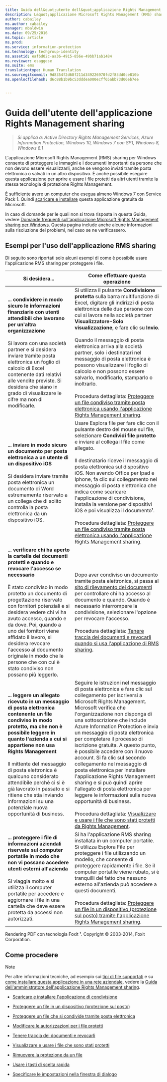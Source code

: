 ```yaml
---
title: Guida dell&quot;utente dell&quot;applicazione Rights Management sharing | Azure Information Protection
description: L&quot;applicazione Microsoft Rights Management (RMS) sharing per Windows consente di proteggere le immagini e i documenti importanti da persone che non devono essere visualizzati, anche se vengono spediti per posta elettronica o salvati in un altro dispositivo.
author: cabailey
ms.author: cabailey
manager: mbaldwin
ms.date: 09/25/2016
ms.topic: article
ms.prod: 
ms.service: information-protection
ms.technology: techgroup-identity
ms.assetid: eaf6d02c-aa36-4915-856e-49bb71ab1484
ms.reviewer: esaggese
ms.suite: ems
translationtype: Human Translation
ms.sourcegitcommit: 9d8354f2d68f211d349226970fd2f83dd0ce810b
ms.openlocfilehash: d6c88b1b9bc53dddea000ecff65abb73d06eb7ee


---
```


# <a name="rights-management-sharing-application-user-guide"></a>Guida dell'utente dell'applicazione Rights Management sharing

>*Si applica a: Active Directory Rights Management Services, Azure Information Protection, Windows 10, Windows 7 con SP1, Windows 8, Windows 8.1*

L'applicazione Microsoft Rights Management (RMS) sharing per Windows consente di proteggere le immagini e i documenti importanti da persone che non devono essere visualizzarli, anche se vengono inviati tramite posta elettronica o salvati in un altro dispositivo. È anche possibile eseguire questa applicazione per aprire e usare i file protetti da altri utenti tramite la stessa tecnologia di protezione Rights Management.

È sufficiente avere un computer che esegua almeno Windows 7 con Service Pack 1. Quindi [scaricare e installare](http://go.microsoft.com/fwlink/?LinkId=303970) questa applicazione gratuita da Microsoft.

In caso di domande per le quali non si trova risposta in questa Guida, vedere [Domande frequenti sull'applicazione Microsoft Rights Management sharing per Windows](http://go.microsoft.com/fwlink/?LinkId=303971). Questa pagina include anche alcune informazioni sulla risoluzione dei problemi, nel caso se ne verificassero.

## <a name="examples-for-using-the-rms-sharing-application"></a>Esempi per l'uso dell'applicazione RMS sharing
Di seguito sono riportati solo alcuni esempi di come è possibile usare l'applicazione RMS sharing per proteggere i file.

|Si desidera...|Come effettuare questa operazione|
|----------------|------------------|
|**... condividere in modo sicuro le informazioni finanziarie con utenti attendibili che lavorano per un'altra organizzazione**<br /><br />Si lavora con una società partner e si desidera inviare tramite posta elettronica un foglio di calcolo di Excel contenente dati relativi alle vendite previste. Si desidera che siano in grado di visualizzare le cifre ma non di modificarle.|Si utilizza il pulsante **Condivisione protetta** sulla barra multifunzione di Excel, digitare gli indirizzi di posta elettronica delle due persone con cui si lavora nella società partner **Visualizzatore-Solo visualizzazione**, e fare clic su **Invio**.<br /><br />Quando il messaggio di posta elettronica arriva alla società partner, solo i destinatari nel messaggio di posta elettronica è possono visualizzare il foglio di calcolo e non possono essere salvarlo, modificarlo, stamparlo o inoltrarlo.<br /><br />Procedura dettagliata: [Proteggere un file condiviso tramite posta elettronica usando l'applicazione Rights Management sharing](sharing-app-protect-by-email.md).|
|**... inviare in modo sicuro un documento per posta elettronica a un utente di un dispositivo iOS**<br /><br />Si desidera inviare tramite posta elettronica un documento di Word estremamente riservato a un collega che di solito controlla la posta elettronica da un dispositivo iOS.|Usare Esplora file per fare clic con il pulsante destro del mouse sul file, selezionare **Condividi file protetto** e inviare al collega il file come allegato.<br /><br />Il destinatario riceve il messaggio di posta elettronica sul dispositivo iOS. Non avendo Office per Ipad e Iphone, fa clic sul collegamento nel messaggio di posta elettronica che indica come scaricare l'applicazione di condivisione, installa la versione per dispositivi iOS e poi visualizza il documento¹.<br /><br />Procedura dettagliata: [Proteggere un file condiviso tramite posta elettronica usando l'applicazione Rights Management sharing](sharing-app-protect-by-email.md).|
|**... verificare chi ha aperto la cartella dei documenti protetti e quando e revocare l'accesso se necessario**<br /><br />È stato condiviso in modo protetto un documento di progettazione riservato con fornitori potenziali e si desidera vedere chi vi ha avuto accesso, quando e da dove. Poi, quando a uno dei fornitori viene affidato il lavoro, si desidera revocare l'accesso al documento originale in modo che le persone che con cui è stato condiviso non possano più leggerlo.|Dopo aver condiviso un documento tramite posta elettronica, si passa al [sito di rilevamento dei documenti](http://go.microsoft.com/fwlink/?LinkId=529562) per controllare chi ha accesso al documento e quando. Quando è necessario interrompere la condivisione, selezionare l'opzione per revocare l'accesso.<br /><br />Procedura dettagliata: [Tenere traccia dei documenti e revocarli quando si usa l'applicazione di RMS sharing](sharing-app-track-revoke.md).|
|**... leggere un allegato ricevuto in un messaggio di posta elettronica contenente un file condiviso in modo protetto, ma che non è possibile leggere in quanto l'azienda a cui si appartiene non usa Rights Management**<br /><br />Il mittente del messaggio di posta elettronica è qualcuno considerato attendibile perché ci si è già lavorato in passato e si ritiene che stia inviando informazioni su una potenziale nuova opportunità di business.|Seguire le istruzioni nel messaggio di posta elettronica e fare clic sul collegamento per iscriversi a Microsoft Rights Management. Microsoft verifica che l'organizzazione non disponga di una sottoscrizione che include Azure Information Protection e invia un messaggio di posta elettronica per completare il processo di iscrizione gratuita. A questo punto, è possibile accedere con il nuovo account. Si fa clic sul secondo collegamento nel messaggio di posta elettronica per installare l'applicazione Rights Management sharing e si può quindi aprire l'allegato di posta elettronica per leggere le informazioni sulla nuova opportunità di business.<br /><br />Procedura dettagliata: [Visualizzare e usare i file che sono stati protetti da Rights Management](sharing-app-view-use-files.md).|
|**... proteggere i file di informazioni aziendali riservate sul computer portatile in modo che non vi possano accedere utenti esterni all'azienda**<br /><br />Si viaggia molto e si utilizza il computer portatile per accedere e aggiornare i file in una cartella che deve essere protetta da accessi non autorizzati.|Si ha l'applicazione RMS sharing installata in un computer portatile. Si utilizza Esplora File per proteggere i file utilizzando un modello, che consente di proteggere rapidamente i file. Se il computer portatile viene rubato, si è tranquilli del fatto che nessuno esterno all'azienda può accedere a questi documenti.<br /><br />Procedura dettagliata: [Proteggere un file in un dispositivo &#40;protezione sul posto&#41; tramite l'applicazione Rights Management sharing](sharing-app-protect-in-place.md).|
Rendering PDF con tecnologia Foxit ¹. Copyright © 2003-2014, Foxit Corporation.

## <a name="what-do-you-want-to-do"></a>Come procedere
> [!NOTE]
> Per altre informazioni tecniche, ad esempio sui [tipi di file supportati](sharing-app-admin-guide-technical.md#supported-file-types-and-file-name-extensions) e su [come installare questa applicazione in una rete aziendale](sharing-app-admin-guide.md#automatic-deployment-for-the-microsoft-rights-management-sharing-application), vedere la [Guida dell'amministratore dell'applicazione Rights Management sharing](sharing-app-admin-guide.md).

- [Scaricare e installare l'applicazione di condivisione](install-sharing-app.md)

- [Proteggere un file in un dispositivo (protezione sul posto)](sharing-app-protect-in-place.md)

- [Proteggere un file che si condivide tramite posta elettronica](sharing-app-protect-by-email.md)

- [Modificare le autorizzazioni per i file protetti](sharing-app-reprotect-files.md)

- [Tenere traccia dei documenti e revocarli](sharing-app-track-revoke.md)

- [Visualizzare e usare i file che sono stati protetti](sharing-app-view-use-files.md)

- [Rimuovere la protezione da un file](sharing-app-remove-protection.md)

- [Usare i tasti di scelta rapida](sharing-app-keyboard-shortcuts.md)

- [Specificare le impostazioni nella finestra di dialogo](sharing-app-dialog-box.md)






<!--HONumber=Nov16_HO2-->


